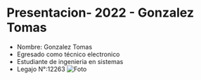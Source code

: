 # Presentacion- 2022 - Gonzalez Tomas
* Nombre: Gonzalez Tomas  
* Egresado como técnico electronico
* Estudiante de ingenieria en sistemas
* Legajo N°:12263
![Foto](https://user-images.githubusercontent.com/101837044/158902184-7b5ff830-1d3d-4e4a-8044-2fcfc58d6337.jpeg)
